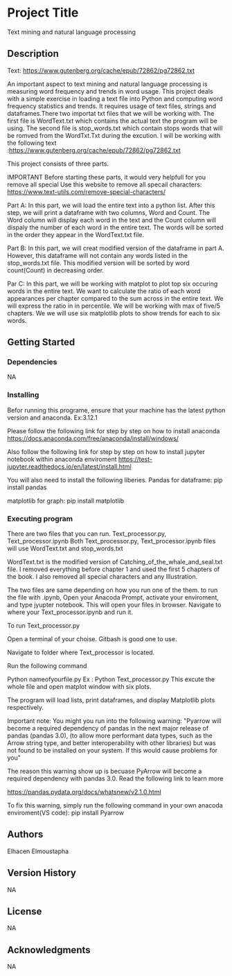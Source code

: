 # Project Title

Text mining and natural language processing

## Description
Text: https://www.gutenberg.org/cache/epub/72862/pg72862.txt

An important aspect to text mining and natural language processing is measuring word frequency and trends in word usage. This project deals with a simple exercise in loading a text file into Python and computing word frequency statistics and trends. It requires usage of text files, strings and dataframes.There two importat txt files that we will be working with. The first file is WordText.txt which contains the actual text the program will be using. The second file is stop_words.txt which contain stops words that will be romved from the WordTxt.Txt during the excution. 
I will be working with the following  text :https://www.gutenberg.org/cache/epub/72862/pg72862.txt

This project consists of three parts.

IMPORTANT
Before starting these parts, it would very helpfull for you remove all special 
Use this website to remove all specail characters:
https://www.text-utils.com/remove-special-characters/

Part A:
In this part, we will load the entire text into a python list. 
After this step, we will print a dataframe with two columns, Word and Count. The Word column will display each word in the text and the Count column will dispaly the number of each word in the entire text. The words will be sorted in the order they appear in the WordText.txt file.

Part B:
In this part, we will creat modified version of the dataframe in part A. However, this dataframe will not contain any words listed in the stop_words.txt file. This modified version will be sorted by word count(Count) in decreasing order.

Par C:
In this part, we will be working with matplot to plot top six occuring words in the entire text. 
We want to calculate the ratio of each word appearances per chapter compared to the sum across in the entire text. We will express the ratio in in percentile. We will be working with max of five/5 chapters. 
We we will use six matplotlib plots to show trends for each to six words. 


## Getting Started

### Dependencies
NA
### Installing
Befor running this programe, ensure that your machine has the latest python version and anaconda. Ex:3.12.1

Please follow the following link for step by step on how to install anaconda
https://docs.anaconda.com/free/anaconda/install/windows/

Also follow the following link for step by step on how to install jupyter notebook within anaconda enviroment
https://test-jupyter.readthedocs.io/en/latest/install.html


You will also need to install the following liberies. 
Pandas for dataframe:
pip install pandas

matplotlib for graph:
pip install matplotlib

### Executing program
There are two files that you can run. 
Text_processor.py, Text_processor.ipynb
Both Text_processor.py, Text_processor.ipynb files will use WordText.txt and stop_words.txt

WordText.txt is the modified version of Catching_of_the_whale_and_seal.txt file. 
I removed everything before chapter 1 and used the first 5 chapters of the book. 
I also removed all special characters and any Illustration.

The two files are same depending on how you run one of the them. 
to run the file with .ipynb, 
Open your Anacoda Prompt, activate your enviroment, and type jyupter notebook.
This will open your files in browser. Navigate to where your Text_processor.ipynb and run it.

To run  Text_processor.py

Open a terminal of your choise. Gitbash is good one to use. 

Navigate to folder where Text_processor is located. 

Run the following command

Python nameofyourfile.py
Ex : Python Text_processor.py
This excute the whole file and open matplot window with six plots. 

The program will load lists, print dataframes, and display Matplotlib plots respectively.

Important note:
You might you run into the following warning:
"Pyarrow will become a required dependency of pandas in the next major release of pandas (pandas 3.0), (to allow more performant data types, such as the Arrow string type, and better interoperability with other libraries) but was not found to be installed on your system. If this would cause problems for you"

The reason this warning show up is becuase PyArrow will become a required dependency with pandas 3.0. 
Read the following link to learn more

https://pandas.pydata.org/docs/whatsnew/v2.1.0.html

To fix this warning, simply run the following command in your own anacoda enviroment(VS code):
pip install Pyarrow
    


## Authors

Elhacen Elmoustapha

## Version History
NA
## License
NA
## Acknowledgments
NA
